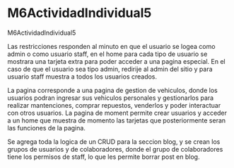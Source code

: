 # M6ActividadIndividual5
M6ActividadIndividual5

Las restricciones responden al minuto en que el usuario se logea como admin o como usuario staff, en el home para cada tipo de usuario se mostrara una tarjeta extra para poder acceder a una pagina especial.
En el caso de que el usuario sea tipo admin, redirije al admin del sitio y para usuario staff muestra a todos los usuarios creados.

La pagina corresponde a una pagina de gestion de vehiculos, donde los usuarios podran ingresar sus vehiculos personales y gestionarlos para realizar mantenciones, comprar repuestos, venderlos y poder interactuar con otros usuarios.
La pagina de moment permite crear usuarios y acceder a un home que muestra de momento las tarjetas que posteriormente seran las funciones de la pagina.

Se agrega toda la logica de un CRUD para la seccion blog, y se crean los grupos de usuarios y de colaboradores, donde el grupo de colaboradores tiene los permisos de staff, lo que les permite borrar post en blog.
